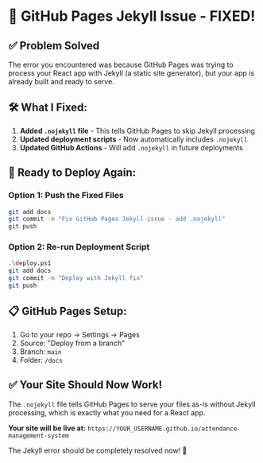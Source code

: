 # 🔧 GitHub Pages Jekyll Issue - FIXED!

## ✅ Problem Solved

The error you encountered was because GitHub Pages was trying to process your React app with Jekyll (a static site generator), but your app is already built and ready to serve.

## 🛠️ What I Fixed:

1. **Added `.nojekyll` file** - This tells GitHub Pages to skip Jekyll processing
2. **Updated deployment scripts** - Now automatically includes `.nojekyll`
3. **Updated GitHub Actions** - Will add `.nojekyll` in future deployments

## 🚀 Ready to Deploy Again:

### Option 1: Push the Fixed Files
```bash
git add docs
git commit -m "Fix GitHub Pages Jekyll issue - add .nojekyll"
git push
```

### Option 2: Re-run Deployment Script
```bash
.\deploy.ps1
git add docs
git commit -m "Deploy with Jekyll fix"
git push
```

## 📋 GitHub Pages Setup:
1. Go to your repo → Settings → Pages
2. Source: "Deploy from a branch"
3. Branch: `main`
4. Folder: `/docs`

## ✅ Your Site Should Now Work!
The `.nojekyll` file tells GitHub Pages to serve your files as-is without Jekyll processing, which is exactly what you need for a React app.

**Your site will be live at:**
`https://YOUR_USERNAME.github.io/attendance-management-system`

The Jekyll error should be completely resolved now! 🎉
